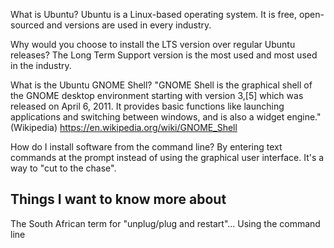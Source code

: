 What is Ubuntu?
Ubuntu is a Linux-based operating system.  It is free, open-sourced and versions are used in every industry.

Why would you choose to install the LTS version over regular Ubuntu releases?
The Long Term Support version is the most used and most used in the industry.

What is the Ubuntu GNOME Shell?
"GNOME Shell is the graphical shell of the GNOME desktop environment starting with version 3,[5] which was released on April 6, 2011. It provides basic functions like launching applications and switching between windows, and is also a widget engine." (Wikipedia)
https://en.wikipedia.org/wiki/GNOME_Shell

How do I install software from the command line?
By entering text commands at the prompt instead of using the graphical user interface.  It's a way to "cut to the chase".

## Things I want to know more about
The South African term for "unplug/plug and restart"...
Using the command line


